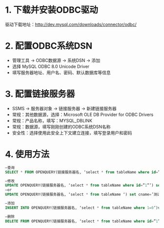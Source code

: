 # 1. 下载并安装ODBC驱动

驱动下载地址：http://dev.mysql.com/downloads/connector/odbc/

# 2. 配置ODBC系统DSN

* 管理工具 -> ODBC数据源 -> 系统DSN -> 添加
* 选择 MySQL ODBC 8.0 Unicode Driver
* 填写服务器地址、用户名、密码、默认数据库等信息

# 3. 配置链接服务器

* SSMS -> 服务器对象 -> 链接服务器 -> 新建链接服务器
* 常规：其他数据源，选择：Microsoft OLE DB Provider for ODBC Drivers
* 常规：产品名称，填写：MYSQL_DBLINK
* 常规：数据源，填写刚刚创建的ODBC系统DSN名称
* 安全性：选择使用此安全上下文建立连接，填写登录用户和密码

# 4. 使用方法

```sql
–查询
SELECT * FROM OPENQUERY(链接服务器名, ‘select * from tableName where id=”1”’)

–修改
UPDATE OPENQUERY(链接服务器名, ‘select * from tableName where id=”1”’) set cname=’测试’
–or
UPDATE OPENQUERY(链接服务器名, ‘select * from tableName ‘) set cname=’测试’ where id=1

–添加
INSERT INTO OPENQUERY(链接服务器名, ‘select * from tableName where 1=0’)values (‘xx’,’xx’,’xx’);

–删除
DELETE FROM OPENQUERY(链接服务器名, ‘select * from tableName where id=”1”’)
```
